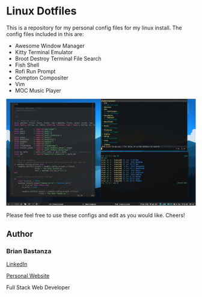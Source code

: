 # Linux Dotfiles

This is a repository for my personal config files for my linux install. The config files included in this are:

* Awesome Window Manager
* Kitty Terminal Emulator
* Broot Destroy Terminal File Search
* Fish Shell
* Rofi Run Prompt
* Compton Compositer
* Vim
* MOC Music Player

![screenshot](https://github.com/bbastanza/dotfiles/blob/main/.config/screenshot.png)

Please feel free to use these configs and edit as you would like. Cheers!

## Author

### Brian Bastanza

[LinkedIn](www.linkedin.com/in/bbastanza)

[Personal Website](http://www.brianbastanza.me)

Full Stack Web Developer
